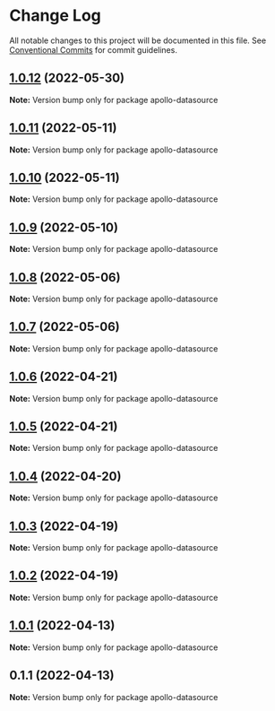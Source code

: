 # Change Log

All notable changes to this project will be documented in this file.
See [Conventional Commits](https://conventionalcommits.org) for commit guidelines.

## [1.0.12](https://github.com/lkrzyzanek/graphql-pagination/compare/apollo-datasource@1.0.11...apollo-datasource@1.0.12) (2022-05-30)

**Note:** Version bump only for package apollo-datasource





## [1.0.11](https://github.com/lkrzyzanek/graphql-pagination/compare/apollo-datasource@1.0.10...apollo-datasource@1.0.11) (2022-05-11)

**Note:** Version bump only for package apollo-datasource





## [1.0.10](https://github.com/lkrzyzanek/graphql-pagination/compare/apollo-datasource@1.0.9...apollo-datasource@1.0.10) (2022-05-11)

**Note:** Version bump only for package apollo-datasource





## [1.0.9](https://github.com/lkrzyzanek/graphql-pagination/compare/apollo-datasource@1.0.8...apollo-datasource@1.0.9) (2022-05-10)

**Note:** Version bump only for package apollo-datasource





## [1.0.8](https://github.com/lkrzyzanek/graphql-pagination/compare/apollo-datasource@1.0.7...apollo-datasource@1.0.8) (2022-05-06)

**Note:** Version bump only for package apollo-datasource





## [1.0.7](https://github.com/lkrzyzanek/graphql-pagination/compare/apollo-datasource@1.0.6...apollo-datasource@1.0.7) (2022-05-06)

**Note:** Version bump only for package apollo-datasource





## [1.0.6](https://github.com/lkrzyzanek/graphql-pagination/compare/apollo-datasource@1.0.5...apollo-datasource@1.0.6) (2022-04-21)

**Note:** Version bump only for package apollo-datasource





## [1.0.5](https://github.com/lkrzyzanek/graphql-pagination/compare/apollo-datasource@1.0.4...apollo-datasource@1.0.5) (2022-04-21)

**Note:** Version bump only for package apollo-datasource





## [1.0.4](https://github.com/lkrzyzanek/graphql-pagination/compare/apollo-datasource@1.0.3...apollo-datasource@1.0.4) (2022-04-20)

**Note:** Version bump only for package apollo-datasource





## [1.0.3](https://github.com/lkrzyzanek/graphql-pagination/compare/apollo-datasource@1.0.2...apollo-datasource@1.0.3) (2022-04-19)

**Note:** Version bump only for package apollo-datasource





## [1.0.2](https://github.com/lkrzyzanek/graphql-pagination/compare/apollo-datasource@1.0.1...apollo-datasource@1.0.2) (2022-04-19)

**Note:** Version bump only for package apollo-datasource





## [1.0.1](https://github.com/lkrzyzanek/graphql-pagination/compare/apollo-datasource@1.0.0...apollo-datasource@1.0.1) (2022-04-13)

**Note:** Version bump only for package apollo-datasource





## 0.1.1 (2022-04-13)

**Note:** Version bump only for package apollo-datasource
